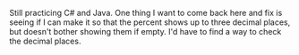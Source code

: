 Still practicing C# and Java. One thing I want to come back here and fix is seeing if I can make it so that the percent shows up to three decimal places, but doesn't bother showing them if empty.  I'd have to find a way to check the decimal places.
